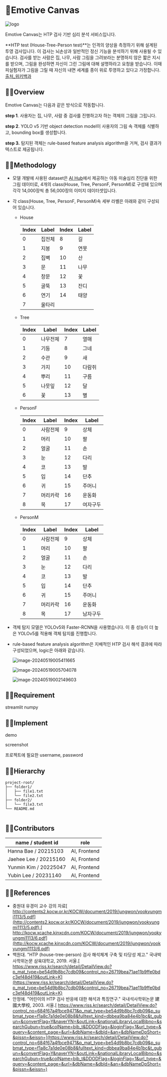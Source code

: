 # 🎨Emotive Canvas

![logo](/image/logo.png)

Emotive Canvas는 HTP 검사 기반 심리 분석 서비스입니다. 

**HTP test (House-Tree-Person test)**는 인격의 양상을 측정하기 위해 설계된 투영 검사입니다. 이 검사는 뇌손상과 일반적인 정신 기능을 분석하기 위해 사용될 수 있습니다. 검사를 받는 사람은 집, 나무, 사람 그림을 그려보라는 분명하지 않은 짧은 지시를 받으며, 그림을 완성하면 자신이 그린 그림에 대해 설명하라고 요청을 받습니다. 이때 피실험자가 그림을 그릴 때 자신의 내면 세계를 종이 위로 투영하고 있다고 가정합니다. [출처_위키백과](https://ko.wikipedia.org/wiki/%EC%A7%91-%EB%82%98%EB%AC%B4-%EC%82%AC%EB%9E%8C_%EA%B2%80%EC%82%AC)



## 🧑‍🎨Overview

Emotive Canvas는 다음과 같은 방식으로 작동합니다. 

**step 1**. 사용자는 집, 나무, 사람 중 검사를 진행하고자 하는 객체의 그림을 그립니다. 

**step 2**. YOLO v5 기반 object detection model이 사용자의 그림 속 객체를 식별하고, bounding box를 생성합니다. 

**step 3.** 탐지된 객체는 rule-based feature analysis algorithm을 거쳐, 검사 결과가 텍스트로 제공됩니다.   



## 🧑‍🎨Methodology

- 모델 개발에 사용된 dataset은 [AI Hub](https://aihub.or.kr/aihubdata/data/view.do?currMenu=115&topMenu=100&dataSetSn=71399)에서 제공하는 아동 미술심리 진단을 위한 그림 데이터로, 4개의 class(House, Tree, PersonF, PersonM)로 구성돼 있으며 각각 14,000장씩 총 56,000장의 이미지 데이터셋입니다.

- 각 class(House, Tree, PersonF, PersonM)속 세부 라벨은 아래와 같이 구성되어 있습니다. 

  - House

    | Index | Label  | Index | Label |
    | ----- | ------ | ----- | ----- |
    | 0     | 집전체 | 8     | 길    |
    | 1     | 지붕   | 9     | 연못  |
    | 2     | 집벽   | 10    | 산    |
    | 3     | 문     | 11    | 나무  |
    | 4     | 창문   | 12    | 꽃    |
    | 5     | 굴뚝   | 13    | 잔디  |
    | 6     | 연기   | 14    | 태양  |
    | 7     | 울타리 |       |       |

  

  - Tree

    | Index | Label    | Index | Label  |
    | ----- | -------- | ----- | ------ |
    | 0     | 나무전체 | 7     | 열매   |
    | 1     | 기둥     | 8     | 그네   |
    | 2     | 수관     | 9     | 새     |
    | 3     | 가지     | 10    | 다람쥐 |
    | 4     | 뿌리     | 11    | 구름   |
    | 5     | 나뭇잎   | 12    | 달     |
    | 6     | 꽃       | 13    | 별     |

    

  - PersonF

    | Index | Label    | Index | Label    |
    | ----- | -------- | ----- | -------- |
    | 0     | 사람전체 | 9     | 상체     |
    | 1     | 머리     | 10    | 팔       |
    | 2     | 얼굴     | 11    | 손       |
    | 3     | 눈       | 12    | 다리     |
    | 4     | 코       | 13    | 발       |
    | 5     | 입       | 14    | 단추     |
    | 6     | 귀       | 15    | 주머니   |
    | 7     | 머리카락 | 16    | 운동화   |
    | 8     | 목       | 17    | 여자구두 |

    

  - PersonM

    | Index | Label    | Index | Label    |
    | ----- | -------- | ----- | -------- |
    | 0     | 사람전체 | 9     | 상체     |
    | 1     | 머리     | 10    | 팔       |
    | 2     | 얼굴     | 11    | 손       |
    | 3     | 눈       | 12    | 다리     |
    | 4     | 코       | 13    | 발       |
    | 5     | 입       | 14    | 단추     |
    | 6     | 귀       | 15    | 주머니   |
    | 7     | 머리카락 | 16    | 운동화   |
    | 8     | 목       | 17    | 남자구두 |



- 객체 탐지 모델은 YOLOv5와 Faster-RCNN을 사용했습니다. 이 중 성능이 더 높은 YOLOv5를 적용해 객체 탐지를 진행합니다.

- rule-based feature analysis algorithm은 지배적인 HTP 검사 해석 결과에 따라 구성되었으며, logic은 아래와 같습니다. 

  ![image-20240519005411665](/image/house.PNG)

  ![image-20240519005704078](/image/tree.PNG)

  ![image-20240519002149603](/image/person.png)

  

## 🧑‍🎨Requirement

streamlit 
numpy



## 🧑‍🎨Implement

demo

screenshot

프로젝트에 필요한 username, password



## 🧑‍🎨Hierarchy

```
project-root/
├── folder1/
│   ├── file1.txt
│   └── file2.txt
├── folder2/
│   └── file3.txt
└── README.md
​
```



## 🧑‍🎨Contributors

| name / student id     | role         |
| --------------------- | ------------ |
| Hanna Bae / 20215103  | AI, Frontend |
| Jaehee Lee / 20215160 | AI, Frontend |
| Yunmin Kim / 20225047 | AI, Frontend |
| Yubin Lee  / 20231140 | AI, Frontend |



## 🧑‍🎨References

- 중원대 유경미 교수 강의 자료[ http://contents2.kocw.or.kr/KOCW/document/2019/jungwon/yookyungmi1113/5.pdf](http://contents2.kocw.or.kr/KOCW/document/2019/jungwon/yookyungmi1113/5.pdf),[ http://kocw.xcache.kinxcdn.com/KOCW/document/2019/jungwon/yookyungmi1113/6.pdf](http://kocw.xcache.kinxcdn.com/KOCW/document/2019/jungwon/yookyungmi1113/6.pdf)
- 백원대. "HTP (house-tree-person) 검사 해석체계 구축 및 타당성 제고." 국내박사학위논문 삼육대학교, 2019. 서울.[ https://www.riss.kr/search/detail/DetailView.do?p_mat_type=be54d9b8bc7cdb09&control_no=26719bea71ae11b9ffe0bdc3ef48d419&outLink=K](https://www.riss.kr/search/detail/DetailView.do?p_mat_type=be54d9b8bc7cdb09&control_no=26719bea71ae11b9ffe0bdc3ef48d419&outLink=K)
- 안정애. "어린이의 HTP 검사 반응에 대한 해석과 특징연구." 국내석사학위논문 建國大學校, 2003. 서울.[ https://www.riss.kr/search/detail/DetailView.do?control_no=684f67a4fbce9471&p_mat_type=be54d9b8bc7cdb09&p_submat_type=f1a8c7a1de0e08b8&fulltext_kind=dbbea9ba84e4b1bc&t_gubun=&convertFlag=Y&naverYN=&outLink=&nationalLibraryLocalBibno=&searchGubun=true&colName=bib_t&DDODFlag=&loginFlag=1&url_type=&query=&content_page=&url=&dbName=&dbId=&an=&dbNameDpShort=&pissn=&eissn=](https://www.riss.kr/search/detail/DetailView.do?control_no=684f67a4fbce9471&p_mat_type=be54d9b8bc7cdb09&p_submat_type=f1a8c7a1de0e08b8&fulltext_kind=dbbea9ba84e4b1bc&t_gubun=&convertFlag=Y&naverYN=&outLink=&nationalLibraryLocalBibno=&searchGubun=true&colName=bib_t&DDODFlag=&loginFlag=1&url_type=&query=&content_page=&url=&dbName=&dbId=&an=&dbNameDpShort=&pissn=&eissn=)
